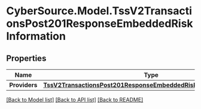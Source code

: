 # CyberSource.Model.TssV2TransactionsPost201ResponseEmbeddedRiskInformation
## Properties

Name | Type | Description | Notes
------------ | ------------- | ------------- | -------------
**Providers** | [**TssV2TransactionsPost201ResponseEmbeddedRiskInformationProviders**](TssV2TransactionsPost201ResponseEmbeddedRiskInformationProviders.md) |  | [optional] 

[[Back to Model list]](../README.md#documentation-for-models) [[Back to API list]](../README.md#documentation-for-api-endpoints) [[Back to README]](../README.md)

